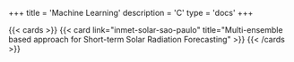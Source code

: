 +++
title = 'Machine Learning'
description = 'C'
type = 'docs'
+++

{{< cards >}}
  {{< card link="inmet-solar-sao-paulo" title="Multi-ensemble based approach for Short-term Solar Radiation Forecasting" >}}
{{< /cards >}}
